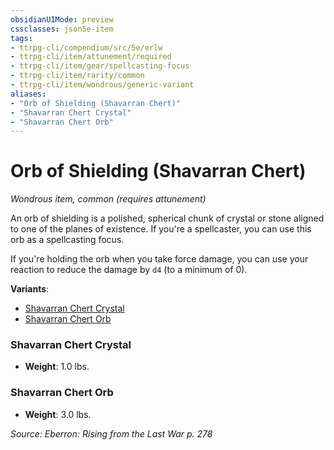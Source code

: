 ```yaml
---
obsidianUIMode: preview
cssclasses: json5e-item
tags:
- ttrpg-cli/compendium/src/5e/erlw
- ttrpg-cli/item/attunement/required
- ttrpg-cli/item/gear/spellcasting-focus
- ttrpg-cli/item/rarity/common
- ttrpg-cli/item/wondrous/generic-variant
aliases: 
- "Orb of Shielding (Shavarran Chert)"
- "Shavarran Chert Crystal"
- "Shavarran Chert Orb"
---
```

# Orb of Shielding (Shavarran Chert)
*Wondrous item, common (requires attunement)*  



An orb of shielding is a polished, spherical chunk of crystal or stone aligned to one of the planes of existence. If you're a spellcaster, you can use this orb as a spellcasting focus.

If you're holding the orb when you take force damage, you can use your reaction to reduce the damage by `d4` (to a minimum of 0).

**Variants**:
- [Shavarran Chert Crystal](#Shavarran%20Chert%20Crystal)
- [Shavarran Chert Orb](#Shavarran%20Chert%20Orb)

### Shavarran Chert Crystal

- **Weight**: 1.0 lbs.

### Shavarran Chert Orb

- **Weight**: 3.0 lbs.


*Source: Eberron: Rising from the Last War p. 278*